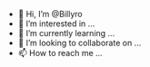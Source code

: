 - 👋 Hi, I’m @Billyro
- 👀 I’m interested in ...
- 🌱 I’m currently learning ...
- 💞️ I’m looking to collaborate on ...
- 📫 How to reach me ...

<!---
Billyro/Billyro is a ✨ special ✨ repository because its `README.md` (this file) appears on your GitHub profile.
You can click the Preview link to take a look at your changes.
--->
